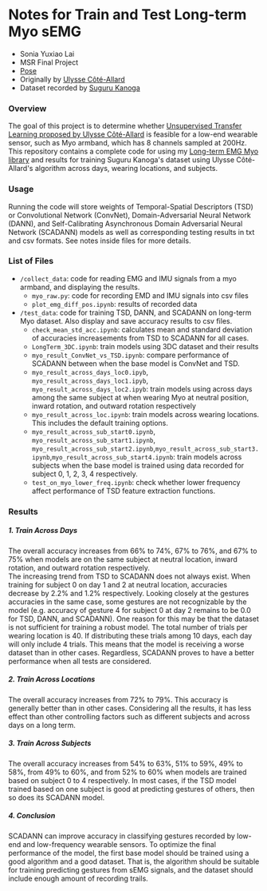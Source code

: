 # Notes for Train and Test Long-term Myo sEMG
* Sonia Yuxiao Lai
* MSR Final Project  
* [Pose](https://aonai.github.io/linked_posts/myo_gesture_recognition.html)
&nbsp;
* Originally by [Ulysse Côté-Allard](https://github.com/UlysseCoteAllard/LongTermEMG)
* Dataset recorded by [Suguru Kanoga](https://github.com/Suguru55/Wearable_Sensor_Long-term_sEMG_Dataset)


### Overview
The goal of this project is to determine whether [Unsupervised Transfer Learning proposed by Ulysse Côté-Allard](https://ieeexplore.ieee.org/document/9207910) is feasible for a low-end wearable sensor, such as Myo armband, which has 8 channels sampled at 200Hz. This repository contains a complete code for using my [Long-term EMG Myo library](https://github.com/aonai/long_term_EMG_myo) and results for training Suguru Kanoga's dataset using Ulysse Côté-Allard's algorithm across days, wearing locations, and subjects. 

### Usage
Running the code will store weights of Temporal-Spatial Descriptors (TSD) or Convolutional Network (ConvNet), Domain-Adversarial Neural Network (DANN), and Self-Calibrating Asynchronous Domain Adversarial Neural Network (SCADANN) models as well as corresponding testing results in txt and csv formats. See notes inside files for more details. 

### List of Files 
* `/collect_data`: code for reading EMG and IMU signals from a myo armband, and displaying the results.
    * `myo_raw.py`: code for recording EMD and IMU signals into csv files
    * `plot_emg_diff_pos.ipynb`: results of recorded data
* `/test_data`: code for training TSD, DANN, and SCADANN on long-term Myo dataset. Also display and save accuracy results to csv files.
    * `check_mean_std_acc.ipynb`: calculates mean and standard deviation of accuracies increasements from TSD to SCADANN for all cases. 
    * `LongTerm_3DC.ipynb`: train models using 3DC dataset and their results
    * `myo_result_ConvNet_vs_TSD.ipynb`: compare performance of SCADANN between when the base model is ConvNet and TSD.  
    * `myo_result_across_days_loc0.ipyb`,  `myo_result_across_days_loc1.ipyb`,  `myo_result_across_days_loc2.ipyb`: train models using across days among the same subject at when wearing Myo at neutral position, inward rotation, and outward rotation respectively 
    * `myo_result_across_loc.ipynb`: train models across wearing locations. This includes the default training options.  
    * `myo_result_across_sub_start0.ipynb`, `myo_result_across_sub_start1.ipynb`, `myo_result_across_sub_start2.ipynb`,`myo_result_across_sub_start3.ipynb`,`myo_result_across_sub_start4.ipynb`: train models across subjects when the base model is trained using data recorded for subject 0, 1, 2, 3, 4 respectively. 
    * `test_on_myo_lower_freq.ipynb`: check whether lower frequency affect performance of TSD feature extraction functions. 

### Results
##### 1. Train Across Days
The overall accuracy increases from 66% to 74%, 67% to 76%, and 67% to 75% when models are on the same subject at neutral location, inward rotation, and outward rotation respectively.   
The increasing trend from TSD to SCADANN does not always exist. When training for subject 0 on day 1 and 2 at neutral location, accuracies decrease by 2.2% and 1.2% respectively. Looking closely at the gestures accuracies in the same case, some gestures are not recognizable by the model (e.g. accuracy of gesture 4 for subject 0 at day 2 remains to be 0.0 for TSD, DANN, and SCADANN). One reason for this may be that the dataset is not sufficient for training a robust model. The total number of trials per wearing location is 40. If distributing these trials among 10 days, each day will only include 4 trials. This means that the model is receiving a worse dataset than in other cases. Regardless, SCADANN proves to have a better performance when all tests are considered.
##### 2. Train Across Locations
The overall accuracy increases from 72% to 79%. This accuracy is generally better than in other cases. Considering all the results, it has less effect than other controlling factors such as different subjects and across days on a long term.
##### 3. Train Across Subjects
The overall accuracy increases from 54% to 63%, 51% to 59%, 49% to 58%, from 49% to 60%, and from 52% to 60% when models are trained based on subject 0 to 4 respectively. In most cases, if the TSD model trained based on one subject is good at predicting gestures of others, then so does its SCADANN model. 
##### 4. Conclusion
SCADANN can improve accuracy in classifying gestures recorded by low-end and low-frequency wearable sensors. To optimize the final performance of the model, the first base model should be trained using a good algorithm and a good dataset. That is, the algorithm should be suitable for training predicting gestures from sEMG signals, and the dataset should include enough amount of recording trails.